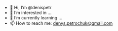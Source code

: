 - 👋 Hi, I’m @denispetr
- 👀 I’m interested in ...
- 🌱 I’m currently learning ...
- 📫 How to reach me: denys.petrochuk@gmail.com

<!---
denispetr/denispetr is a ✨ special ✨ repository because its `README.md` (this file) appears on your GitHub profile.
You can click the Preview link to take a look at your changes.
--->
